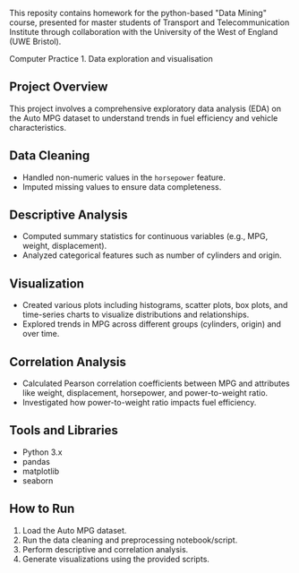 This reposity contains homework for the python-based "Data Mining" course, presented for master students of Transport and Telecommunication Institute through collaboration with the University of the West of England (UWE Bristol).

Computer Practice 1. Data exploration and visualisation

## Project Overview
This project involves a comprehensive exploratory data analysis (EDA) on the Auto MPG dataset to understand trends in fuel efficiency and vehicle characteristics.

## Data Cleaning
- Handled non-numeric values in the `horsepower` feature.
- Imputed missing values to ensure data completeness.

## Descriptive Analysis
- Computed summary statistics for continuous variables (e.g., MPG, weight, displacement).
- Analyzed categorical features such as number of cylinders and origin.

## Visualization
- Created various plots including histograms, scatter plots, box plots, and time-series charts to visualize distributions and relationships.
- Explored trends in MPG across different groups (cylinders, origin) and over time.

## Correlation Analysis
- Calculated Pearson correlation coefficients between MPG and attributes like weight, displacement, horsepower, and power-to-weight ratio.
- Investigated how power-to-weight ratio impacts fuel efficiency.

## Tools and Libraries
- Python 3.x
- pandas
- matplotlib
- seaborn

## How to Run
1. Load the Auto MPG dataset.
2. Run the data cleaning and preprocessing notebook/script.
3. Perform descriptive and correlation analysis.
4. Generate visualizations using the provided scripts.



